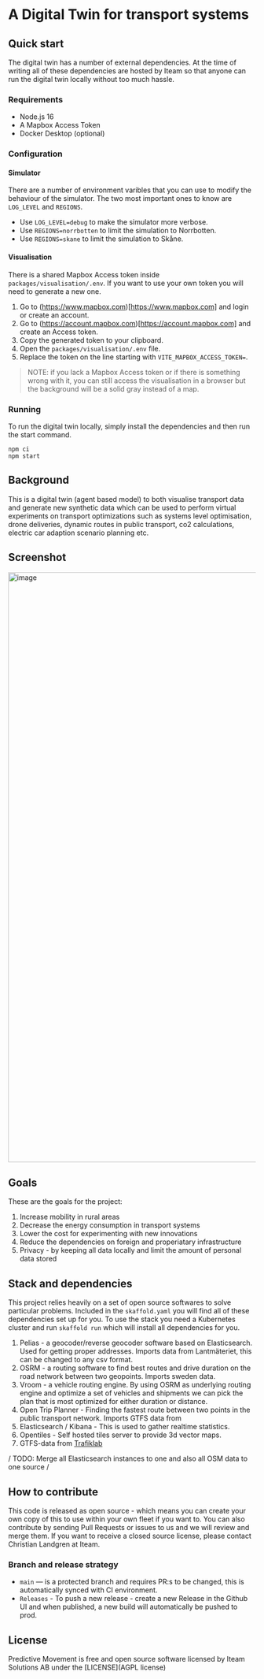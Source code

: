 # A Digital Twin for transport systems

## Quick start

The digital twin has a number of external dependencies. At the time of writing all of these dependencies are hosted by Iteam so that anyone can run the digital twin locally without too much hassle.

### Requirements

- Node.js 16
- A Mapbox Access Token
- Docker Desktop (optional)

### Configuration

#### Simulator

There are a number of environment varibles that you can use to modify the behaviour of the simulator. The two most important ones to know are `LOG_LEVEL` and `REGIONS`.

- Use `LOG_LEVEL=debug` to make the simulator more verbose.
- Use `REGIONS=norrbotten` to limit the simulation to Norrbotten.
- Use `REGIONS=skane` to limit the simulation to Skåne.

#### Visualisation

There is a shared Mapbox Access token inside `packages/visualisation/.env`. If you want to use your own token you will need to generate a new one.

1. Go to (https://www.mapbox.com)[https://www.mapbox.com] and login or create an account.
2. Go to (https://account.mapbox.com)[https://account.mapbox.com] and create an Access token.
3. Copy the generated token to your clipboard.
4. Open the `packages/visualisation/.env` file.
5. Replace the token on the line starting with `VITE_MAPBOX_ACCESS_TOKEN=`.

> NOTE: if you lack a Mapbox Access token or if there is something wrong with it, you can still access the visualisation in a browser but the background will be a solid gray instead of a map.

### Running

To run the digital twin locally, simply install the dependencies and then run the start command.

```shell
npm ci
npm start
```

## Background

This is a digital twin (agent based model) to both visualise transport data and generate new synthetic data which can be used to perform virtual experiments on transport optimizations such as systems level optimisation, drone deliveries, dynamic routes in public transport, co2 calculations, electric car adaption scenario planning etc.

## Screenshot

<img width="1198" alt="image" src="https://user-images.githubusercontent.com/395843/185745414-f05228a5-d03c-4745-9281-de0fdee414c2.png">

## Goals

These are the goals for the project:

1. Increase mobility in rural areas
2. Decrease the energy consumption in transport systems
3. Lower the cost for experimenting with new innovations
4. Reduce the dependencies on foreign and properiatary infrastructure
5. Privacy - by keeping all data locally and limit the amount of personal data stored

## Stack and dependencies

This project relies heavily on a set of open source softwares to solve particular problems. Included in the `skaffold.yaml` you will find all of these dependencies set up for you. To use the stack you need a Kubernetes cluster and run `skaffold run` which will install all dependencies for you.

1. Pelias - a geocoder/reverse geocoder software based on Elasticsearch. Used for getting proper addresses. Imports data from Lantmäteriet, this can be changed to any csv format.
2. OSRM - a routing software to find best routes and drive duration on the road network between two geopoints. Imports sweden data.
3. Vroom - a vehicle routing engine. By using OSRM as underlying routing engine and optimize a set of vehicles and shipments we can pick the plan that is most optimized for either duration or distance.
4. Open Trip Planner - Finding the fastest route between two points in the public transport network. Imports GTFS data from
5. Elasticsearch / Kibana - This is used to gather realtime statistics.
6. Opentiles - Self hosted tiles server to provide 3d vector maps.
7. GTFS-data from [Trafiklab](https://developer.trafiklab.se/)

/ TODO: Merge all Elasticsearch instances to one and also all OSM data to one source /

## How to contribute

This code is released as open source - which means you can create your own copy of this to use within your own fleet if you want to. You can also contribute by sending Pull Requests or issues to us and we will review and merge them. If you want to receive a closed source license, please contact Christian Landgren at Iteam.

### Branch and release strategy

- `main` — is a protected branch and requires PR:s to be changed, this is automatically synced with CI environment.
- `Releases` - To push a new release - create a new Release in the Github UI and when published, a new build will automatically be pushed to prod.

## License

Predictive Movement is free and open source software licensed by Iteam Solutions AB under the [LICENSE](AGPL license)
